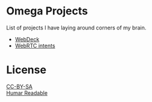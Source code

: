 # Omega Projects

List of projects I have laying around corners of my brain.

* [WebDeck](../../issues/1)
* [WebRTC intents](../../issues/2)

# License

[CC-BY-SA](https://creativecommons.org/licenses/by-sa/4.0/legalcode)  
[Humar Readable](https://creativecommons.org/licenses/by-sa/4.0/)

